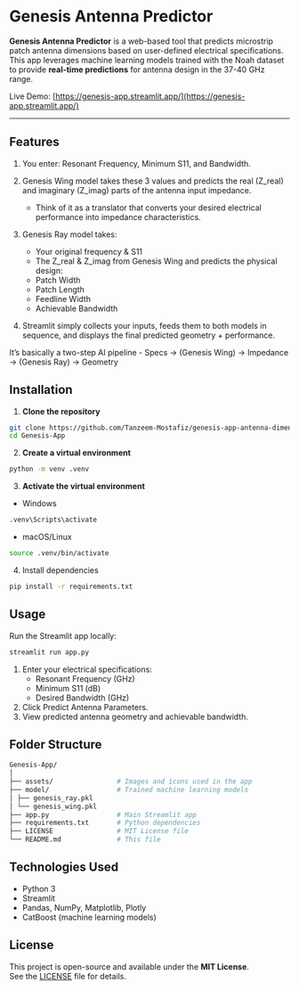 # Genesis Antenna Predictor

**Genesis Antenna Predictor** is a web-based tool that predicts microstrip patch antenna dimensions based on user-defined electrical specifications. This app leverages machine learning models trained with the Noah dataset to provide **real-time predictions** for antenna design in the 37-40 GHz range.

Live Demo: [https://genesis-app.streamlit.app/](https://genesis-app.streamlit.app/)

---

## Features

1. You enter: Resonant Frequency, Minimum S11, and Bandwidth.

2. Genesis Wing model takes these 3 values and predicts the real (Z_real) and imaginary (Z_imag) parts of the antenna input impedance.

    - Think of it as a translator that converts your desired electrical performance into impedance characteristics.

3. Genesis Ray model takes:

    - Your original frequency & S11
    - The Z_real & Z_imag from Genesis Wing and predicts the physical design:
    - Patch Width
    - Patch Length
    - Feedline Width
    - Achievable Bandwidth

4. Streamlit simply collects your inputs, feeds them to both models in sequence, and displays the final predicted geometry + performance.

It’s basically a two-step AI pipeline
    - Specs -> (Genesis Wing) -> Impedance -> (Genesis Ray) → Geometry


## Installation

1. **Clone the repository**
```bash
git clone https://github.com/Tanzeem-Mostafiz/genesis-app-antenna-dimension-predictor
cd Genesis-App
```

2. **Create a virtual environment**
```bash
python -m venv .venv
```

3. **Activate the virtual environment**
 - Windows
```bash
.venv\Scripts\activate
```
 - macOS/Linux
```bash
source .venv/bin/activate
```

4. Install dependencies
```bash
pip install -r requirements.txt
```

## Usage 
Run the Streamlit app locally:
```bash
streamlit run app.py
```

1. Enter your electrical specifications:
    - Resonant Frequency (GHz)
    - Minimum S11 (dB)
    - Desired Bandwidth (GHz)
2. Click Predict Antenna Parameters.
3. View predicted antenna geometry and achievable bandwidth.

## Folder Structure
```bash
Genesis-App/
│
├── assets/                # Images and icons used in the app
├── model/                 # Trained machine learning models
│ ├── genesis_ray.pkl
│ └── genesis_wing.pkl
├── app.py                 # Main Streamlit app
├── requirements.txt       # Python dependencies
├── LICENSE                # MIT License file
└── README.md              # This file

```

## Technologies Used
 - Python 3
 - Streamlit
 - Pandas, NumPy, Matplotlib, Plotly
 - CatBoost (machine learning models)

## License

This project is open-source and available under the **MIT License**.  
See the [LICENSE](LICENSE) file for details.
